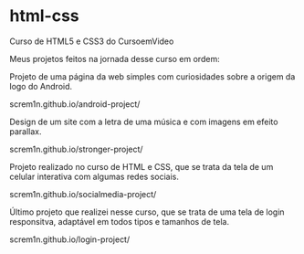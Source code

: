 # html-css
 Curso de HTML5 e CSS3 do CursoemVideo

Meus projetos feitos na jornada desse curso em ordem:

Projeto de uma página da web simples com curiosidades sobre a origem da logo do Android.

screm1n.github.io/android-project/

Design de um site com a letra de uma música e com imagens em efeito parallax.

screm1n.github.io/stronger-project/

Projeto realizado no curso de HTML e CSS, que se trata da tela de um celular interativa com algumas redes sociais.

screm1n.github.io/socialmedia-project/

Último projeto que realizei nesse curso, que se trata de uma tela de login responsitva, adaptável em todos tipos e tamanhos de tela.

screm1n.github.io/login-project/
